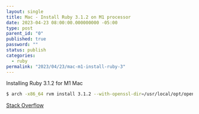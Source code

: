 ```yaml
---
layout: single
title: Mac - Install Ruby 3.1.2 on M1 processor
date: 2023-04-23 08:00:00.000000000 -05:00
type: post
parent_id: "0"
published: true
password: ""
status: publish
categories:
  - ruby
permalink: "2023/04/23/mac-m1-install-ruby-3"
---
```


Installing Ruby 3.1.2 for M1 Mac

```bash
$ arch -x86_64 rvm install 3.1.2 --with-openssl-dir=/usr/local/opt/openssl@3
```

[Stack Overflow](https://stackoverflow.com/questions/66645381/installing-ruby-with-ruby-install-causes-error-out-on-mac-m1)